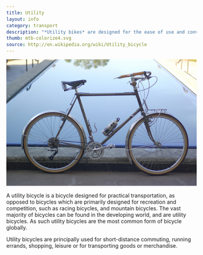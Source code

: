 ```yaml
---
title: Utility
layout: info
category: transport
description: "*Utility bikes* are designed for the ease of use and convenience in short-distance travel."
thumb: mtb-colorize4.svg
source: http://en.wikipedia.org/wiki/Utility_bicycle
---
```


![Bike photo](img/bikes/utility.jpg)

A utility bicycle is a bicycle designed for practical transportation, as opposed to bicycles which are primarily designed for recreation and competition, such as racing bicycles, and mountain bicycles. The vast majority of bicycles can be found in the developing world, and are utility bicycles. As such utility bicycles are the most common form of bicycle globally.

Utility bicycles are principally used for short-distance commuting, running errands, shopping, leisure or for transporting goods or merchandise.